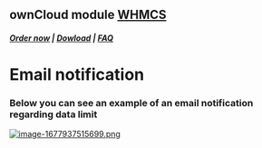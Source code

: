 ## ownCloud module **[WHMCS](https://puqcloud.com/link.php?id=77)**

#####  [Order now](https://puqcloud.com/whmcs-module-owncloud.php) | [Dowload](https://download.puqcloud.com/WHMCS/servers/PUQ_WHMCS-ownCloud/) | [FAQ](https://faq.puqcloud.com/)

# Email notification

### **Below you can see an example of an email notification regarding data limit**

[![image-1677937515699.png](https://doc.puq.info/uploads/images/gallery/2023-03/scaled-1680-/image-1677937515699.png)](https://doc.puq.info/uploads/images/gallery/2023-03/image-1677937515699.png)
